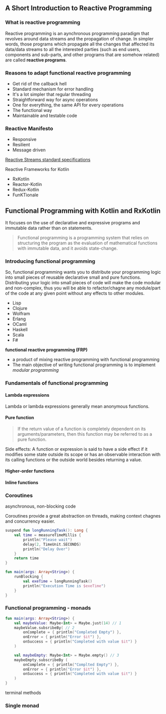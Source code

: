 ## A Short Introduction to Reactive Programming

### What is reactive programming

Reactive programming is an aynchronous programming paradigm that revolves around data streams and the propagation of change. In simpler words, those programs which propagate all the changes that affected its data/data streams to all the interested parties (such as end users, components and sub-parts, and other programs that are somehow related) are called **reactive programs**.

### Reasons to adapt functional reactive programming

* Get rid of the callback hell
* Standard mechanism for error handling
* It's a lot simpler that regular threading
* Straightforward way for async operations
* One for everything, the same API for every operations
* The functional way
* Maintainable and testable code

### Reactive Manifesto

* Responsive
* Resilient
* Message driven

[Reactive Streams standard specifications](http://www.reactive-streams.org/)

Reactive Frameworks for Kotlin
* RxKotlin
* Reactor-Kotlin
* Redux-Kotlin
* FunKTionale

## Functional Programming with Kotlin and RxKotlin

It focuses on the use of declarative and expressive programs and immutable data rather than on statements.

> Functional programming is a programming system that relies on structuring the program as the evaluation of mathematical functions with immutable data, and it avoids state-change.


### Introducing functional programming
So, functional programming wants you to distribute your programming logic into small pieces of reusable declarative small and pure functions. Distributing your logic into small pieces of code will make the code modular and non-complex, thus you will be able to refactor/chagne any module/part of the code at any given point without any effects to other modules.

* Lisp
* Clojure
* Wolfram
* Erlang
* OCaml
* Haskell
* Scala
* F#

**functional reactive programming (FRP)**
* a product of mixing reactive programming with functional programming
* The main objective of writing functional programming is to implement *modular programming*

### Fundamentals of functional programming

#### Lambda expressions
Lambda or lambda expressions generally mean anonymous functions.

#### Pure function
> If the return value of a function is completely dependent on its arguments/parameters, then this function may be referred to as a pure function.

Side effects: A function or expression is said to have a side effect if it modifies some state outside its scope or has an observable interaction with its calling functions or the outside world besides returning a value.

#### Higher-order functions

#### Inline functions

### Coroutines

asynchronous, non-blocking code

Coroutines provide a great abstraction on threads, making context chagnes and concurrency easier.

```kotlin
suspend fun longRunningTask(): Long {
    val time = measureTimeMillis {
        println("Please wait")
        delay(2, TimeUnit.SECONDS)
        println("Delay Over")
    }
    return time
}

fun main(args: Array<String>) {
    runBlocking {
        val exeTime = longRunningTask()
        println("Execution Time is $exeTime")
    }
}
```

### Functional programming - monads

```kotlin
fun main(args: Array<String>) {
    val maybeValue: Maybe<Int> = Maybe.just(14) // 1
    maybeValue.subsribeBy( // 2
        onComplete = { println("Completed Empty") },
        onError = { println("Error $it") },
        onSuccess = { println("Completed with value $it") }
    )

    val maybeEmpty: Maybe<Int> = Maybe.empty() // 3
    maybeEmpty.subscribeBy (
        onComplete = { println("Complted Empty") },
        onError = { println("Error $it") },
        onSuccess = { println("Completed with value $it") }
    )
}
```

terminal methods

### Single monad


